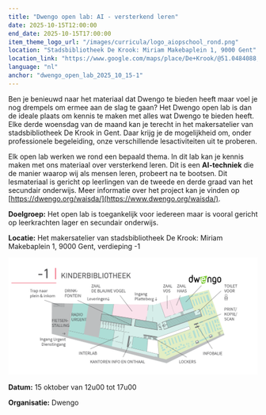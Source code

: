 ```yaml
---
title: "Dwengo open lab: AI - versterkend leren"
date: 2025-10-15T12:00:00
end_date: 2025-10-15T17:00:00
item_theme_logo_url: "/images/curricula/logo_aiopschool_rond.png"
location: "Stadsbibliotheek De Krook: Miriam Makebaplein 1, 9000 Gent"
location_link: "https://www.google.com/maps/place/De+Krook/@51.0484088,3.7261741,17z/data=!3m1!4b1!4m6!3m5!1s0x47c3714effffffff:0x9b1a2c7f1cb8c825!8m2!3d51.0484088!4d3.728749!16s%2Fg%2F1hc0gcm5l?entry=ttu&g_ep=EgoyMDI1MDYxMS4wIKXMDSoASAFQAw%3D%3D"
language: "nl"
anchor: "dwengo_open_lab_2025_10_15-1"
---
```


Ben je benieuwd naar het materiaal dat Dwengo te bieden heeft maar voel je nog drempels om ermee aan de slag te gaan? Het Dwengo open lab is dan de ideale plaats om kennis te maken met alles wat Dwengo te bieden heeft. Elke derde woensdag van de maand kan je terecht in het makersatelier van stadsbibliotheek De Krook in Gent. Daar krijg je de mogelijkheid om, onder professionele begeleiding, onze verschillende lesactiviteiten uit te proberen.

Elk open lab werken we rond een bepaald thema. In dit lab kan je kennis maken met ons materiaal over versterkend leren. Dit is een **AI-techniek** die de manier waarop wij als mensen leren, probeert na te bootsen. Dit lesmateriaal is gericht op leerlingen van de tweede en derde graad van het secundair onderwijs. Meer informatie over het project kan je vinden op [https://dwengo.org/waisda/](https://www.dwengo.org/waisda/).

**Doelgroep:**
Het open lab is toegankelijk voor iedereen maar is vooral gericht op leerkrachten lager en secundair onderwijs. 

**Locatie:** 
Het makersatelier van stadsbibliotheek De Krook: Miriam Makebaplein 1, 9000 Gent, verdieping -1

![Plan naar het makersattelier](/images/events/2025/plan_de_krook_dwengo.png)

**Datum:** 15 oktober van 12u00 tot 17u00

**Organisatie:** Dwengo
